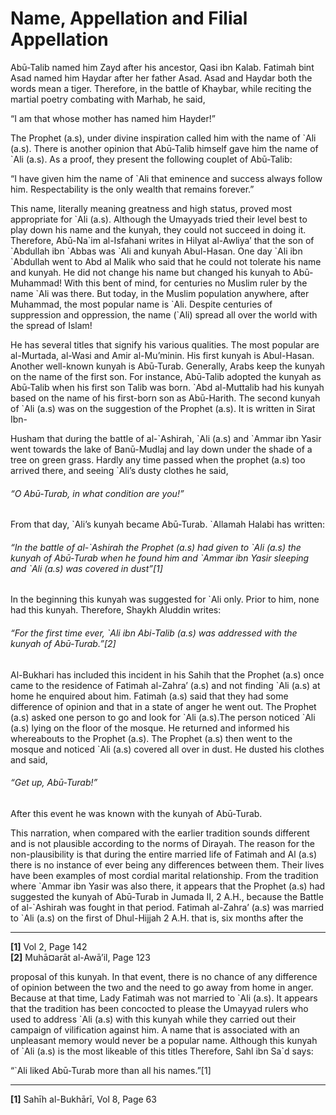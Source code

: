 Name, Appellation and Filial Appellation
========================================

Abū-Talib named him Zayd after his ancestor, Qasi ibn Kalab. Fatimah
bint Asad named him Haydar after her father Asad. Asad and Haydar both
the words mean a tiger. Therefore, in the battle of Khaybar, while
reciting the martial poetry combating with Marhab, he said,

“I am that whose mother has named him Hayder!”

The Prophet (a.s), under divine inspiration called him with the name of
\`Ali (a.s). There is another opinion that Abū-Talib himself gave him
the name of \`Ali (a.s). As a proof, they present the following couplet
of Abū-Talib:

“I have given him the name of \`Ali that eminence and success always
follow him. Respectability is the only wealth that remains forever.”

This name, literally meaning greatness and high status, proved most
appropriate for \`Ali (a.s). Although the Umayyads tried their level
best to play down his name and the kunyah, they could not succeed in
doing it. Therefore, Abū-Na\`im al-Isfahani writes in Hilyat al-Awliya’
that the son of \`Abdullah ibn \`Abbas was \`Ali and kunyah Abul-Hasan.
One day \`Ali ibn \`Abdullah went to Abd al Malik who said that he could
not tolerate his name and kunyah. He did not change his name but changed
his kunyah to Abū-Muhammad! With this bent of mind, for centuries no
Muslim ruler by the name \`Ali was there. But today, in the Muslim
population anywhere, after Muhammad, the most popular name is \`Ali.
Despite centuries of suppression and oppression, the name (\`Ali) spread
all over the world with the spread of Islam!

He has several titles that signify his various qualities. The most
popular are al-Murtada, al-Wasi and Amir al-Mu’minin. His first kunyah
is Abul-Hasan. Another well-known kunyah is Abū-Turab. Generally, Arabs
keep the kunyah on the name of the first son. For instance, Abū-Talib
adopted the kunyah as Abū-Talib when his first son Talib was born. \`Abd
al-Muttalib had his kunyah based on the name of his first-born son as
Abū-Harith. The second kunyah of \`Ali (a.s) was on the suggestion of
the Prophet (a.s). It is written in Sirat Ibn-

Husham that during the battle of al-\`Ashirah, \`Ali (a.s) and \`Ammar
ibn Yasir went towards the lake of Banū-Mudlaj and lay down under the
shade of a tree on green grass. Hardly any time passed when the prophet
(a.s) too arrived there, and seeing \`Ali’s dusty clothes he said,

###### “O Abū-Turab, in what condition are you!”

From that day, \`Ali’s kunyah became Abū-Turab. \`Allamah Halabi has
written:

###### “In the battle of al-\`Ashirah the Prophet (a.s) had given to \`Ali (a.s) the kunyah of Abū-Turab when he found him and \`Ammar ibn Yasir sleeping and \`Ali (a.s) was covered in dust”[1]

In the beginning this kunyah was suggested for \`Ali only. Prior to him,
none had this kunyah. Therefore, Shaykh Aluddin writes:

###### “For the first time ever, \`Ali ibn Abi-Talib (a.s) was addressed with the kunyah of Abū-Turab.”[2]

Al-Bukhari has included this incident in his Sahih that the Prophet
(a.s) once came to the residence of Fatimah al-Zahra’ (a.s) and not
finding \`Ali (a.s) at home he enquired about him. Fatimah (a.s) said
that they had some difference of opinion and that in a state of anger he
went out. The Prophet (a.s) asked one person to go and look for \`Ali
(a.s).The person noticed \`Ali (a.s) lying on the floor of the mosque.
He returned and informed his whereabouts to the Prophet (a.s). The
Prophet (a.s) then went to the mosque and noticed \`Ali (a.s) covered
all over in dust. He dusted his clothes and said,

###### “Get up, Abū-Turab!”

After this event he was known with the kunyah of Abū-Turab.

This narration, when compared with the earlier tradition sounds
different and is not plausible according to the norms of Dirayah. The
reason for the non-plausibility is that during the entire married life
of Fatimah and Al (a.s) there is no instance of ever being any
differences between them. Their lives have been examples of most cordial
marital relationship. From the tradition where \`Ammar ibn Yasir was
also there, it appears that the Prophet (a.s) had suggested the kunyah
of Abū-Turab in Jumada II, 2 A.H., because the Battle of al-\`Ashirah
was fought in that period. Fatimah al-Zahra’ (a.s) was married to \`Ali
(a.s) on the first of Dhul-Hijjah 2 A.H. that is, six months after the

------------------------------------------------------------------------

**[1]** Vol 2, Page 142  
 **[2]** Muhā¤arāt al-Awā’il, Page 123

proposal of this kunyah. In that event, there is no chance of any
difference of opinion between the two and the need to go away from home
in anger. Because at that time, Lady Fatimah was not married to \`Ali
(a.s). It appears that the tradition has been concocted to please the
Umayyad rulers who used to address \`Ali (a.s) with this kunyah while
they carried out their campaign of vilification against him. A name that
is associated with an unpleasant memory would never be a popular name.
Although this kunyah of \`Ali (a.s) is the most likeable of this titles
Therefore, Sahl ibn Sa\`d says:

“\`Ali liked Abū-Turab more than all his names.”[1]

------------------------------------------------------------------------

**[1]** Sahīh al-Bukhārī, Vol 8, Page 63
